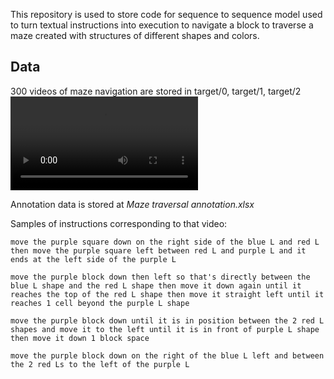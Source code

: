 This repository is used to store code for sequence to sequence model 
used to turn textual instructions into execution to navigate a block to traverse
a maze created with structures of different shapes and colors.

## Data

300 videos of maze navigation are stored in target/0, target/1, target/2
![Sample video](target/0/0.mp4)

Annotation data is stored at *Maze traversal annotation.xlsx*

Samples of instructions corresponding to that video:

```
move the purple square down on the right side of the blue L and red L then move the purple square left between red L and purple L and it ends at the left side of the purple L

move the purple block down then left so that's directly between the blue L shape and the red L shape then move it down again until it reaches the top of the red L shape then move it straight left until it reaches 1 cell beyond the purple L shape

move the purple block down until it is in position between the 2 red L shapes and move it to the left until it is in front of purple L shape then move it down 1 block space

move the purple block down on the right of the blue L left and between the 2 red Ls to the left of the purple L
```

